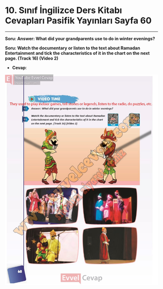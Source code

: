# 10. Sınıf İngilizce Ders Kitabı Cevapları Pasifik Yayınları Sayfa 60

---

**Soru: Answer: What did your grandparents use to do in winter evenings?**

**Soru: Watch the documentary or listen to the text about Ramadan Entertainment and tick the characteristics of it in the chart on the next page. (Track 16) (Video 2)**

-   **Cevap**:

![Image 1](./image_1.jpg)